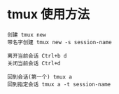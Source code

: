 # tmux 使用方法

```text
创建 tmux new
带名字创建 tmux new -s session-name

离开当前会话 Ctrl+b d
关闭当前会话 Ctrl+d

回到会话(第一个) tmux a 
回到指定会话 tmux a -t session-name
```